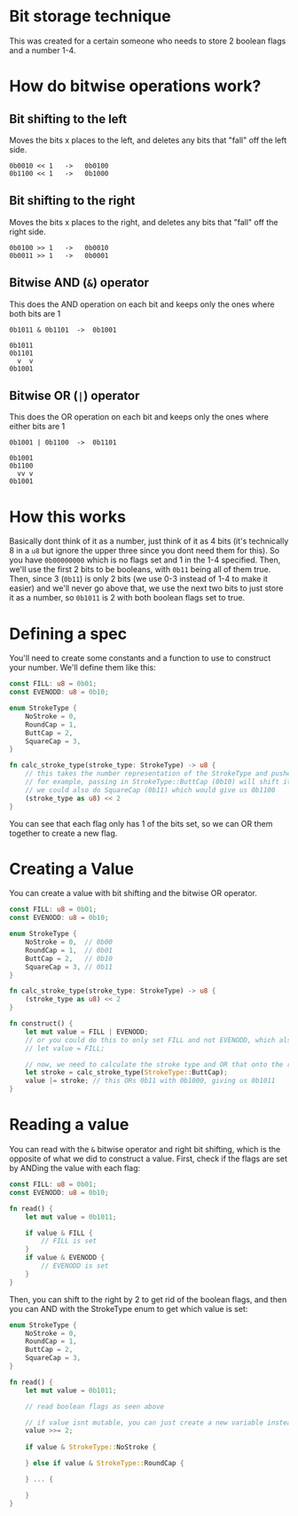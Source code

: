 # Bit storage technique
This was created for a certain someone who needs to store 2 boolean flags and a number 1-4.

# How do bitwise operations work?

## Bit shifting to the left
Moves the bits x places to the left, and deletes any bits that "fall" off the left side.
```
0b0010 << 1   ->   0b0100
0b1100 << 1   ->   0b1000
```
## Bit shifting to the right
Moves the bits x places to the right, and deletes any bits that "fall" off the right side.
```
0b0100 >> 1   ->   0b0010
0b0011 >> 1   ->   0b0001
```
## Bitwise AND (`&`) operator
This does the AND operation on each bit and keeps only the ones where both bits are 1
```
0b1011 & 0b1101  ->  0b1001

0b1011
0b1101
  v  v
0b1001
```
## Bitwise OR (`|`) operator
This does the OR operation on each bit and keeps only the ones where either bits are 1
```
0b1001 | 0b1100  ->  0b1101

0b1001
0b1100
  vv v
0b1001
```

# How this works
Basically dont think of it as a number, just think of it as 4 bits (it's technically 8 in a `u8` but ignore the upper three since you dont need them for this). So you have `0b00000000` which is no flags set and 1 in the 1-4 specified. Then, we'll use the first 2 bits to be booleans, with `0b11` being all of them true. Then, since 3 (`0b11`) is only 2 bits (we use 0-3 instead of 1-4 to make it easier) and we'll never go above that, we use the next two bits to just store it as a number, so `0b1011` is 2 with both boolean flags set to true.

# Defining a spec
You'll need to create some constants and a function to use to construct your number. We'll define them like this:
```rust
const FILL: u8 = 0b01;
const EVENODD: u8 = 0b10;

enum StrokeType {
    NoStroke = 0,
    RoundCap = 1,
    ButtCap = 2,
    SquareCap = 3,
}

fn calc_stroke_type(stroke_type: StrokeType) -> u8 {
    // this takes the number representation of the StrokeType and pushes it to the left by 2 in order to make room for the flags
    // for example, passing in StrokeType::ButtCap (0b10) will shift it left by 2, giving us 0b1000
    // we could also do SquareCap (0b11) which would give us 0b1100
    (stroke_type as u8) << 2
}
```

You can see that each flag only has 1 of the bits set, so we can OR them together to create a new flag.

# Creating a Value
You can create a value with bit shifting and the bitwise OR operator.

```rust
const FILL: u8 = 0b01;
const EVENODD: u8 = 0b10;

enum StrokeType {
    NoStroke = 0,  // 0b00
    RoundCap = 1,  // 0b01
    ButtCap = 2,   // 0b10
    SquareCap = 3, // 0b11
}

fn calc_stroke_type(stroke_type: StrokeType) -> u8 {
    (stroke_type as u8) << 2
}

fn construct() {
    let mut value = FILL | EVENODD;
    // or you could do this to only set FILL and not EVENODD, which also works the other way around:
    // let value = FILL;

    // now, we need to calculate the stroke type and OR that onto the result
    let stroke = calc_stroke_type(StrokeType::ButtCap);
    value |= stroke; // this ORs 0b11 with 0b1000, giving us 0b1011
}
```

# Reading a value
You can read with the `&` bitwise operator and right bit shifting, which is the opposite of what we did to construct a value. First, check if the flags are set by ANDing the value with each flag:
```rust
const FILL: u8 = 0b01;
const EVENODD: u8 = 0b10;

fn read() {
    let mut value = 0b1011;

    if value & FILL {
        // FILL is set
    }
    if value & EVENODD {
        // EVENODD is set
    }
}
```

Then, you can shift to the right by 2 to get rid of the boolean flags, and then you can AND with the StrokeType enum to get which value is set:

```rust
enum StrokeType {
    NoStroke = 0,
    RoundCap = 1,
    ButtCap = 2,
    SquareCap = 3,
}

fn read() {
    let mut value = 0b1011;

    // read boolean flags as seen above

    // if value isnt mutable, you can just create a new variable instead of doing in-place assignment
    value >>= 2;
    
    if value & StrokeType::NoStroke {

    } else if value & StrokeType::RoundCap {

    } ... {

    }
}
```
